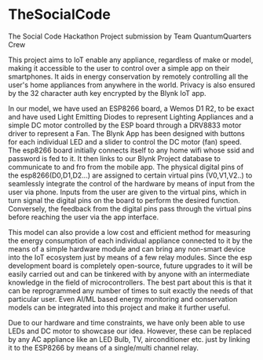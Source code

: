 # TheSocialCode
The Social Code Hackathon Project submission by Team QuantumQuarters Crew

This project aims to IoT enable any appliance, regardless of make or model, making it accessible to the user to control over a simple app on their smartphones. It aids in energy conservation by remotely controlling all the user's home appliances from anywhere in the world. Privacy is also ensured by the 32 character auth key encrypted by the Blynk IoT app. 

In our model, we have used an ESP8266 board, a Wemos D1 R2, to be exact and have used Light Emitting Diodes to represent Lighting Appliances and a simple DC motor controlled by the ESP board through a DRV8833 motor driver to represent a Fan. The Blynk App has been designed with buttons for each individual LED and a slider to control the DC motor (fan) speed. The esp8266 board initially connects itself to any home wifi whose ssid and password is fed to it. It then links to our Blynk Project database to communicate to and fro from the mobile app. The physical digital pins of the esp8266(D0,D1,D2...) are assigned to certain virtual pins (V0,V1,V2..) to seamlessly integrate the control of the hardware by means of input from the user via phone. Inputs from the user are given to the virtual pins, which in turn signal the digital pins on the board to perform the desired function. Conversely, the feedback from the digital pins pass through the virtual pins before reaching the user via the app interface.

This model can also provide a low cost and efficient method for measuring the energy consumption of each individual appliance connected to it by the means of a simple hardware module and can bring any non-smart device into the IoT ecosystem just by means of a few relay modules. Since the esp development board is completely open-source, future upgrades to it will be easily carried out and can be tinkered with by anyone with an intermediate knowledge in the field of microcontrollers. The best part about this is that it can be reprogrammed any number of times to suit exactly the needs of that particular user. Even AI/ML based energy monitoring and oonservation models can be integrated into this project and make it further useful. 

Due to our hardware and time constraints, we have only been able to use LEDs and DC motor to showcase our idea. However, these can be replaced by any AC appliance like an LED Bulb, TV, airconditioner etc. just by linking it to the ESP8266 by means of a single/multi channel relay. 
